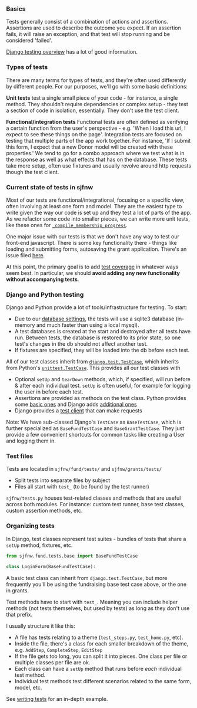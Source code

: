 ### Basics

Tests generally consist of a combination of actions and assertions. Assertions are used to describe the outcome you expect. If an assertion fails, it will raise an exception, and that test will stop running and be considered 'failed'.

[Django testing overview](https://docs.djangoproject.com/en/1.8/topics/testing/overview/) has a lot of good information.

### Types of tests

There are many terms for types of tests, and they're often used differently by different people. For our purposes, we'll go with some basic definitions:

**Unit tests** test a single small piece of your code - for instance, a single method. They shouldn't require dependencies or complex setup - they test a section of code in isolation, essentially. They don't use the test client.

**Functional/integration tests**
Functional tests are often defined as verifying a certain function from the user's perspective - e.g. 'When I load this url, I expect to see these things on the page'.  Integration tests are focused on testing that multiple parts of the app work together. For instance, 'If I submit this form, I expect that a new Donor model will be created with these properties.' We tend to go for a combo approach where we test what is in the response as well as what effects that has on the database. These tests take more setup, often use fixtures and usually revolve around http requests though the test client.

### Current state of tests in sjfnw

Most of our tests are functional/integrational, focusing on a specific view, often involving at least one form and model. They are the easiest type to write given the way our code is set up and they test a lot of parts of the app. As we refactor some code into smaller pieces, we can write more unit tests, like these ones for [`_compile_membership_progress`](https://github.com/aisapatino/sjfnw/blob/master/sjfnw/fund/tests/test_home.py#L139).

One major issue with our tests is that we don't have any way to test our front-end javascript. There is some key functionality there - things like loading and submitting forms, autosaving the grant application. There's an issue filed [here](https://github.com/aisapatino/sjfnw/issues/172).

At this point, the primary goal is to add [test coverage](../workflow/continuous-integration.md) in whatever ways seem best. In particular, we should **avoid adding any new functionality without accompanying tests**.

### Django and Python testing

Django and Python provide a lot of tools/infrastructure for testing. To start:

- Due to our [database settings](https://github.com/aisapatino/sjfnw/blob/master/sjfnw/settings.py#L33), the tests will use a sqlite3 database (in-memory and much faster than using a local mysql).
- A test databases is created at the start and destroyed after all tests have run. Between tests, the database is restored to its prior state, so one test's changes in the db should not affect another test.
- If fixtures are specified, they will be loaded into the db before each test.

All of our test classes inherit from [`django.test.TestCase`](https://docs.djangoproject.com/en/1.8/topics/testing/overview/#testcase), which inherits from Python's [`unittest.TestCase`](https://docs.python.org/2/library/unittest.html#unittest.TestCase). This provides all our test classes with

- Optional `setUp` and `tearDown` methods, which, if specified, will run before & after each individual test. `setUp` is often useful, for example for logging the user in before each test.
- Assertions are provided as methods on the test class. Python provides some [basic ones](https://docs.python.org/2/library/unittest.html#assert-methods) and Django adds [additional ones](https://docs.djangoproject.com/en/1.8/topics/testing/overview/#assertions)
- Django provides a [test client](https://docs.djangoproject.com/en/1.8/topics/testing/overview/#module-django.test.client) that can make requests

Note: We have sub-classed Django's `TestCase` as `BaseTestCase`, which is further specialized as `BaseFundTestCase` and `BaseGrantTestCase`. They just provide a few convenient shortcuts for common tasks like creating a User and logging them in.

### Test files

Tests are located in `sjfnw/fund/tests/` and `sjfnw/grants/tests/`

- Split tests into separate files by subject
- Files all start with `test_` (to be found by the test runner)

`sjfnw/tests.py` houses test-related classes and methods that are useful across both modules. For instance: custom test runner, base test classes, custom assertion methods, etc.

### Organizing tests

In Django, test classes represent test suites - bundles of tests that share a `setUp` method, fixtures, etc.

```python
from sjfnw.fund.tests.base import BaseFundTestCase

class LoginForm(BaseFundTestCase):
```

A basic test class can inherit from `django.test.TestCase`, but more frequently you'll be using the fundraising base test case above, or the one in grants.

Test methods have to start with `test_`. Meaning you can include helper methods (not tests themselves, but used by tests) as long as they don't use that prefix.

I usually structure it like this:

- A file has tests relating to a theme (`test_steps.py`, `test_home.py`, etc).
- Inside the file, there's a class for each smaller breakdown of the theme, e.g. `AddStep`, `CompleteStep`, `EditStep`
- If the file gets too long, you can split it into pieces. One class per file or multiple classes per file are ok.
- Each class can have a `setUp` method that runs before *each* individual test method.
- Individual test methods test different scenarios related to the same form, model, etc.

See [writing tests](writing-tests) for an in-depth example.
